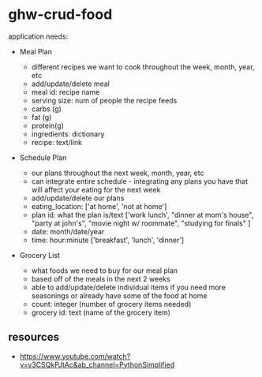 # ghw-crud-food

application needs: 
- Meal Plan 
    - different recipes we want to cook throughout the week, month, year, etc 
    - add/update/delete meal
    - meal id: recipe name 
    - serving size: num of people the recipe feeds 
    - carbs (g)
    - fat (g)
    - protein(g)
    - ingredients: dictionary 
    - recipe: text/link

- Schedule Plan 
    - our plans throughout the next week, month, year, etc 
    - can integrate entire schedule - integrating any plans you have that will affect your eating for the next week 
    - add/update/delete our plans 
    - eating_location: ['at home', 'not at home']
    - plan id: what the plan is/text ['work lunch', "dinner at mom's house", "party at john's", "movie night w/ roommate", "studying for finals" ]
    - date: month/date/year
    - time: hour:minute ['breakfast', 'lunch', 'dinner']

- Grocery List
    - what foods we need to buy for our meal plan 
    - based off of the meals in the next 2 weeks 
    - able to add/update/delete individual items if you need more seasonings or already have some of the food at home 
    - count: integer (number of grocery items needed)
    - grocery id: text (name of the grocery item)

## resources
- https://www.youtube.com/watch?v=v3CSQkPJtAc&ab_channel=PythonSimplified